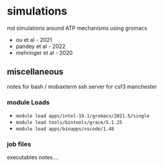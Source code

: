 # simulations
md simulations around ATP mechanisms using gromacs
* ou et al - 2021 
* pandey et al - 2022 
* mehringer et al - 2020 

## miscellaneous 
notes for bash / mobaxterm ssh server for csf3 manchester

### module Loads
* `module load apps/intel-19.1/gromacs/2021.5/single` 
* `module load tools/bintools/grace/5.1.25` 
* `module load apps/binapps/vscode/1.48` 

### job files 
executables notes....

